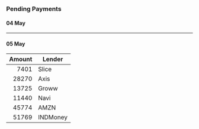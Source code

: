 ### Pending Payments
#### 04 May
---
#### 05 May
| Amount | Lender|
|-------:|-------|
|   7401 | Slice |
|  28270 | Axis  |
|  13725 | Groww |
|  11440 | Navi  |
|  45774 | AMZN  |
|  51769 | INDMoney |